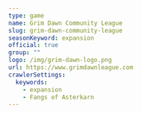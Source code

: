```yaml
---
type: game
name: Grim Dawn Community League
slug: grim-dawn-community-league
seasonKeyword: expansion
official: true
group: ""
logo: /img/grim-dawn-logo.png
url: https://www.grimdawnleague.com
crawlerSettings:
  keywords:
    - expansion
    - Fangs of Asterkarn
---
```

